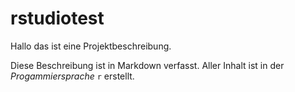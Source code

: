 # rstudiotest
Hallo das ist eine Projektbeschreibung.

Diese Beschreibung ist in Markdown verfasst. Aller Inhalt ist in der _Progammiersprache_ `r` erstellt.